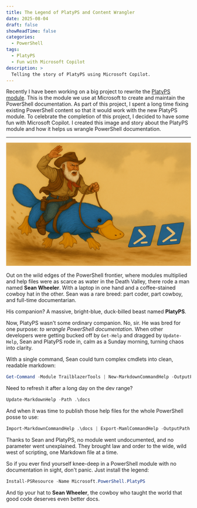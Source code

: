 ```yaml
---
title: The Legend of PlatyPS and Content Wrangler
date: 2025-08-04
draft: false
showReadTime: false
categories:
  - PowerShell
tags:
  - PlatyPS
  - Fun with Microsoft Copilot
description: >
  Telling the story of PlatyPS using Microsoft Copilot.
---
```

<!-- markdownlint-disable-file MD041 -->

Recently I have been working on a big project to rewrite the [PlatyPS module][01]. This is the
module we use at Microsoft to create and maintain the PowerShell documentation. As part of this
project, I spent a long time fixing existing PowerShell content so that it would work with the new
PlatyPS module. To celebrate the completion of this project, I decided to have some fun with
Microsoft Copilot. I created this image and story about the PlatyPS module and how it helps us
wrangle PowerShell documentation.

---

![PlatyPS and Content Wrangler][02]

Out on the wild edges of the PowerShell frontier, where modules multiplied and help files were as
scarce as water in the Death Valley, there rode a man named **Sean Wheeler**. With a laptop in one
hand and a coffee-stained cowboy hat in the other. Sean was a rare breed: part coder, part cowboy,
and full-time documentarian.

His companion? A massive, bright-blue, duck-billed beast named **PlatyPS**.

Now, PlatyPS wasn't some ordinary companion. No, sir. He was bred for one purpose: _to wrangle
PowerShell documentation_. When other developers were getting bucked off by `Get-Help` and dragged
by `Update-Help`, Sean and PlatyPS rode in, calm as a Sunday morning, turning chaos into clarity.

With a single command, Sean could turn complex cmdlets into clean, readable markdown:

```powershell
Get-Command -Module TrailblazerTools | New-MarkdownCommandHelp -OutputFolder .\docs
```

Need to refresh it after a long day on the dev range?

```powershell
Update-MarkdownHelp -Path .\docs
```

And when it was time to publish those help files for the whole PowerShell posse to use:

```powershell
Import-MarkdownCommandHelp .\docs | Export-MamlCommandHelp -OutputPath .\en-US
```

Thanks to Sean and PlatyPS, no module went undocumented, and no parameter went unexplained. They
brought law and order to the wide, wild west of scripting, one Markdown file at a time.

So if you ever find yourself knee-deep in a PowerShell module with no documentation in sight, don't
panic. Just install the legend:

```powershell
Install-PSResource -Name Microsoft.PowerShell.PlatyPS
```

And tip your hat to **Sean Wheeler**, the cowboy who taught the world that good code deserves even
better docs.

<!-- link references -->
[01]: https://learn.microsoft.com/powershell/utility-modules/platyps/overview
[02]: platyps-content-wrangler.png
